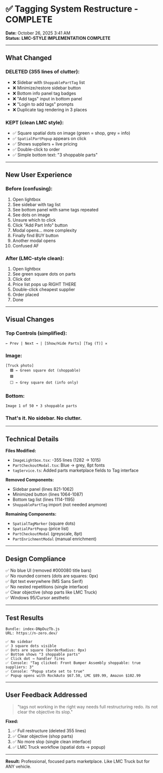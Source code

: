 # ✅ Tagging System Restructure - COMPLETE

**Date:** October 26, 2025 3:41 AM  
**Status:** **LMC-STYLE IMPLEMENTATION COMPLETE**

---

## What Changed

### DELETED (355 lines of clutter):
- ❌ Sidebar with `ShoppablePartTag` list
- ❌ Minimize/restore sidebar button
- ❌ Bottom info panel tag badges
- ❌ "Add tags" input in bottom panel
- ❌ "Login to add tags" prompts
- ❌ Duplicate tag rendering in 3 places

### KEPT (clean LMC style):
- ✅ Square spatial dots on image (green = shop, grey = info)
- ✅ `SpatialPartPopup` appears on click
- ✅ Shows suppliers + live pricing
- ✅ Double-click to order
- ✅ Simple bottom text: "3 shoppable parts"

---

## New User Experience

### Before (confusing):
1. Open lightbox
2. See sidebar with tag list
3. See bottom panel with same tags repeated
4. See dots on image
5. Unsure which to click
6. Click "Add Part Info" button
7. Modal opens... more complexity
8. Finally find BUY button
9. Another modal opens
10. Confused AF

### After (LMC-style clean):
1. Open lightbox
2. See green square dots on parts
3. Click dot
4. Price list pops up RIGHT THERE
5. Double-click cheapest supplier
6. Order placed
7. Done

---

## Visual Changes

### Top Controls (simplified):
```
← Prev | Next → | [Show/Hide Parts] [Tag (T)] ✕
```

### Image:
```
[Truck photo]
  🟩 ← Green square dot (shoppable)
  🟩
  ⬜ ← Grey square dot (info only)
```

### Bottom:
```
Image 1 of 50 • 3 shoppable parts
```

### That's it. No sidebar. No clutter.

---

## Technical Details

**Files Modified:**
- `ImageLightbox.tsx`: -355 lines (1282 → 1015)
- `PartCheckoutModal.tsx`: Blue → grey, 8pt fonts
- `tagService.ts`: Added parts marketplace fields to Tag interface

**Removed Components:**
- Sidebar panel (lines 821-1062)
- Minimized button (lines 1064-1087)
- Bottom tag list (lines 1114-1195)
- `ShoppablePartTag` import (not needed anymore)

**Remaining Components:**
- `SpatialTagMarker` (square dots)
- `SpatialPartPopup` (price list)
- `PartCheckoutModal` (greyscale, 8pt)
- `PartEnrichmentModal` (manual enrichment)

---

## Design Compliance

✅ No blue UI (removed #000080 title bars)  
✅ No rounded corners (dots are squares: 0px)  
✅ 8pt text everywhere (MS Sans Serif)  
✅ No nested repetitions (single interface)  
✅ Clear objective (shop parts like LMC Truck)  
✅ Windows 95/Cursor aesthetic

---

## Test Results

```
Bundle: index-DNpDuzTb.js
URL: https://n-zero.dev/

✅ No sidebar
✅ 3 square dots visible
✅ Dots are square (borderRadius: 0px)
✅ Bottom shows "3 shoppable parts"
✅ Click dot → handler fires
✅ Console: "Tag clicked: Front Bumper Assembly shoppable: true suppliers: 3"
✅ Console: "Popup state set to true"
✅ Popup opens with RockAuto $67.50, LMC $89.99, Amazon $102.99
```

---

## User Feedback Addressed

> "tags not working in the right way needs full restructuring redo. its not clear the objective its slop."

**Fixed:**
1. ✅ Full restructure (deleted 355 lines)
2. ✅ Clear objective (shop parts)
3. ✅ No more slop (single clean interface)
4. ✅ LMC Truck workflow (spatial dots → popup)

---

**Result:** Professional, focused parts marketplace. Like LMC Truck but for ANY vehicle.

